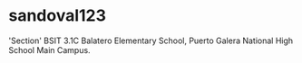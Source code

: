 # sandoval123

'Section'
BSIT 3.1C
Balatero Elementary School,
Puerto Galera National High School Main Campus.
